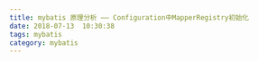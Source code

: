 ```yaml
---
title: mybatis 原理分析 —— Configuration中MapperRegistry初始化
date: 2018-07-13  10:30:38
tags: mybatis
category: mybatis
---
```



